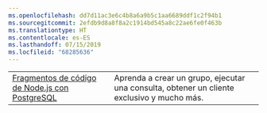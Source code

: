 ```yaml
---
ms.openlocfilehash: dd7d11ac3e6c4b8a6a9b5c1aa6689ddf1c2f94b1
ms.sourcegitcommit: 2efdb9d8a8f8a2c1914bd545a8c22ae6fe0f463b
ms.translationtype: HT
ms.contentlocale: es-ES
ms.lasthandoff: 07/15/2019
ms.locfileid: "68285636"
---
```

| | |
|--|--|
| [Fragmentos de código de Node.js con PostgreSQL](https://www.npmjs.com/package/pg) | Aprenda a crear un grupo, ejecutar una consulta, obtener un cliente exclusivo y mucho más.